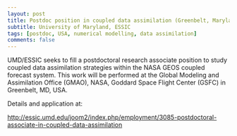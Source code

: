 ```yaml
---
layout: post
title: Postdoc position in coupled data assimilation (Greenbelt, Maryland)
subtitle: University of Maryland, ESSIC
tags: [postdoc, USA, numerical modelling, data assimilation]
comments: false
---
```

UMD/ESSIC seeks to fill a postdoctoral research associate position to
study coupled data assimilation strategies within the NASA GEOS
coupled forecast system. This work will be performed at the Global
Modeling and Assimilation Office (GMAO), NASA, Goddard Space Flight
Center (GSFC) in Greenbelt, MD, USA.

Details and application at:

http://essic.umd.edu/joom2/index.php/employment/3085-postdoctoral-associate-in-coupled-data-assimilation
